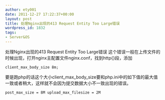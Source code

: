 ```yaml
---
author: ety001
date: 2011-12-27 17:22:37+00:00
layout: post
title: 处理Nginx出现的413 Request Entity Too Large错误
wordpress_id: 1832
tags:
- Server&OS
---
```


处理Nginx出现的413 Request Entity Too Large错误
这个错误一般在上传文件的时候出现，打开nginx主配置文件nginx.conf，找到http{}段，添加


`client_max_body_size 8m;`


要是跑php的话这个大小client_max_body_size要和php.ini中的如下值的最大值一致或者稍大，这样就不会因为提交数据大小不一致出现的错误。


`post_max_size = 8M
upload_max_filesize = 2M`

